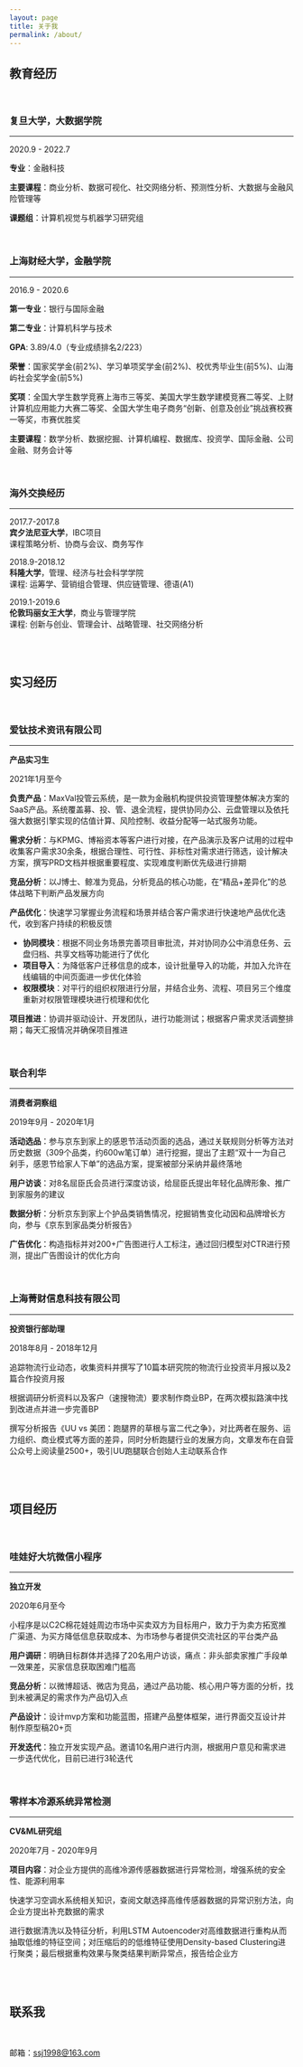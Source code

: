 ```yaml
---
layout: page
title: 关于我
permalink: /about/
---
```



## **教育经历**

<br/>

### **复旦大学**，大数据学院
---

2020.9 - 2022.7

**专业**：金融科技

**主要课程**：商业分析、数据可视化、社交网络分析、预测性分析、大数据与金融风险管理等

**课题组**：计算机视觉与机器学习研究组


<br/>

### **上海财经大学**，金融学院
---

2016.9 - 2020.6

**第一专业**：银行与国际金融

**第二专业**：计算机科学与技术

**GPA**: 3.89/4.0（专业成绩排名2/223）

**荣誉**：国家奖学金(前2%)、学习单项奖学金(前2%)、校优秀毕业生(前5%)、山海屿社会奖学金(前5%)

**奖项**：全国大学生数学竞赛上海市三等奖、美国大学生数学建模竞赛二等奖、上财计算机应用能力大赛二等奖、全国大学生电子商务“创新、创意及创业”挑战赛校赛一等奖，市赛优胜奖

**主要课程**：数学分析、数据挖掘、计算机编程、数据库、投资学、国际金融、公司金融、财务会计等

<br/>

### **海外交换经历**
---

2017.7-2017.8  
**宾夕法尼亚大学**，IBC项目  
课程策略分析、协商与会议、商务写作

2018.9-2018.12  
**科隆大学**，管理、经济与社会科学学院  
课程: 运筹学、营销组合管理、供应链管理、德语(A1)

2019.1-2019.6  
**伦敦玛丽女王大学**，商业与管理学院  
课程: 创新与创业、管理会计、战略管理、社交网络分析

<br/>
<br/>

## **实习经历**

<br/>

### **爱钛技术资讯有限公司**
---

**产品实习生**	

2021年1月至今

**负责产品**：MaxVal投管云系统，是一款为金融机构提供投资管理整体解决方案的SaaS产品。系统覆盖募、投、管、退全流程，提供协同办公、云盘管理以及依托强大数据引擎实现的估值计算、风险控制、收益分配等一站式服务功能。 

**需求分析**：与KPMG、博裕资本等客户进行对接，在产品演示及客户试用的过程中收集客户需求30余条，根据合理性、可行性、非标性对需求进行筛选，设计解决方案，撰写PRD文档并根据重要程度、实现难度判断优先级进行排期

**竞品分析**：以J博士、鲸准为竞品，分析竞品的核心功能，在“精品+差异化”的总体战略下判断产品发展方向

**产品优化**：快速学习掌握业务流程和场景并结合客户需求进行快速地产品优化迭代，收到客户持续的积极反馈  
- **协同模块**：根据不同业务场景完善项目审批流，并对协同办公中消息任务、云盘归档、共享文档等功能进行了优化  
- **项目导入**：为降低客户迁移信息的成本，设计批量导入的功能，并加入允许在线编辑的中间页面进一步优化体验  
- **权限模块**：对平行的组织权限进行分层，并结合业务、流程、项目另三个维度重新对权限管理模块进行梳理和优化

**项目推进**：协调并驱动设计、开发团队，进行功能测试；根据客户需求灵活调整排期；每天汇报情况并确保项目推进

<br/>

### **联合利华**
---

**消费者洞察组**

2019年9月 - 2020年1月

**活动选品**：参与京东到家上的感恩节活动页面的选品，通过关联规则分析等方法对历史数据（309个品类，约600w笔订单）进行挖掘，提出了主题“双十一为自己剁手，感恩节给家人下单”的选品方案，提案被部分采纳并最终落地

**用户访谈**：对8名屈臣氏会员进行深度访谈，给屈臣氏提出年轻化品牌形象、推广到家服务的建议

**数据分析**：分析京东到家上个护品类销售情况，挖掘销售变化动因和品牌增长方向，参与《京东到家品类分析报告》

**广告优化**：构造指标并对200+广告图进行人工标注，通过回归模型对CTR进行预测，提出广告图设计的优化方向

<br/>

### **上海菁财信息科技有限公司**
---

**投资银行部助理**

2018年8月 - 2018年12月

追踪物流行业动态，收集资料并撰写了10篇本研究院的物流行业投资半月报以及2篇合作投资月报

根据调研分析资料以及客户（速搜物流）要求制作商业BP，在两次模拟路演中找到改进点并进一步完善BP

撰写分析报告《UU vs 美团：跑腿界的草根与富二代之争》，对比两者在服务、运力组织、商业模式等方面的差异，同时分析跑腿行业的发展方向，文章发布在自营公众号上阅读量2500+，吸引UU跑腿联合创始人主动联系合作

<br/>
<br/>

## **项目经历**
<br/>


### **哇娃好大坑微信小程序**
---

**独立开发**

2020年6月至今

小程序是以C2C棉花娃娃周边市场中买卖双方为目标用户，致力于为卖方拓宽推广渠道、为买方降低信息获取成本、为市场参与者提供交流社区的平台类产品

**用户调研**：明确目标群体并选择了20名用户访谈，痛点：非头部卖家推广手段单一效果差，买家信息获取困难门槛高

**竞品分析**：以微博超话、微店为竞品，通过产品功能、核心用户等方面的分析，找到未被满足的需求作为产品切入点

**产品设计**：设计mvp方案和功能蓝图，搭建产品整体框架，进行界面交互设计并制作原型稿20+页

**开发迭代**：独立开发实现产品。邀请10名用户进行内测，根据用户意见和需求进一步迭代优化，目前已进行3轮迭代

<br/>

### **零样本冷源系统异常检测**
---

**CV&ML研究组**

2020年7月 - 2020年9月

**项目内容**：对企业方提供的高维冷源传感器数据进行异常检测，增强系统的安全性、能源利用率

快速学习空调水系统相关知识，查阅文献选择高维传感器数据的异常识别方法，向企业方提出补充数据的需求

进行数据清洗以及特征分析，利用LSTM Autoencoder对高维数据进行重构从而抽取低维的特征空间；对压缩后的的低维特征使用Density-based Clustering进行聚类；最后根据重构效果与聚类结果判断异常点，报告给企业方

<br/>
<br/>

## **联系我**
<br/>

邮箱：[ssj1998@163.com](mailto:1998@163.com)